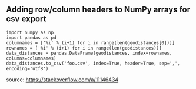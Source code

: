 ## Adding row/column headers to NumPy arrays for csv export

    import numpy as np
    import pandas as pd
    columnames = ['%i' % (i+1) for i in range(len(geodistances[0]))]
    rownames = ['%i' % (i+1) for i in range(len(geodistances))]
    data_distances = pandas.DataFrame(geodistances, index=rownames, columns=columnames)
    data_distances.to_csv('foo.csv', index=True, header=True, sep=',', encoding='utf8')
    
source: https://stackoverflow.com/a/11146434
